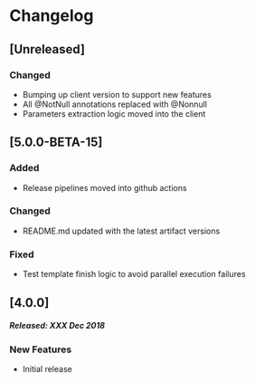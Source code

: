 # Changelog

## [Unreleased]
### Changed
- Bumping up client version to support new features
- All @NotNull annotations replaced with @Nonnull
- Parameters extraction logic moved into the client

## [5.0.0-BETA-15]
### Added
- Release pipelines moved into github actions
### Changed
- README.md updated with the latest artifact versions
### Fixed
- Test template finish logic to avoid parallel execution failures

## [4.0.0]
##### Released: XXX Dec 2018

### New Features
* Initial release
